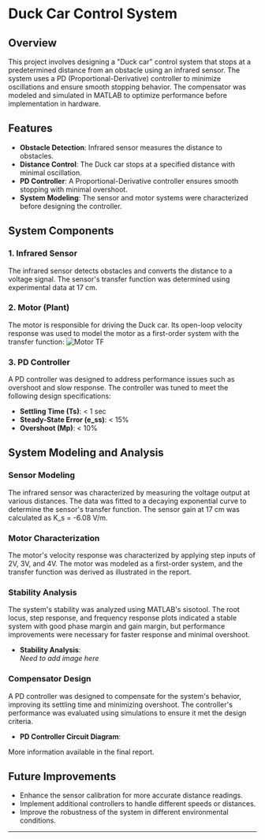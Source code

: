 # Duck Car Control System

## Overview

This project involves designing a "Duck car" control system that stops at a predetermined distance from an obstacle using an infrared sensor. The system uses a PD (Proportional-Derivative) controller to minimize oscillations and ensure smooth stopping behavior. The compensator was modeled and simulated in MATLAB to optimize performance before implementation in hardware.

## Features

- **Obstacle Detection**: Infrared sensor measures the distance to obstacles.
- **Distance Control**: The Duck car stops at a specified distance with minimal oscillation.
- **PD Controller**: A Proportional-Derivative controller ensures smooth stopping with minimal overshoot.
- **System Modeling**: The sensor and motor systems were characterized before designing the controller.

## System Components

### 1. Infrared Sensor
The infrared sensor detects obstacles and converts the distance to a voltage signal. The sensor's transfer function was determined using experimental data at 17 cm.

### 2. Motor (Plant)
The motor is responsible for driving the Duck car. Its open-loop velocity response was used to model the motor as a first-order system with the transfer function:
![Motor TF](/Users/jonathansumaili/Downloads/tranferfxn_image.png)

### 3. PD Controller
A PD controller was designed to address performance issues such as overshoot and slow response. The controller was tuned to meet the following design specifications:

- **Settling Time (Ts)**: < 1 sec
- **Steady-State Error (e_ss)**: < 15%
- **Overshoot (Mp)**: < 10%

## System Modeling and Analysis

### Sensor Modeling

The infrared sensor was characterized by measuring the voltage output at various distances. The data was fitted to a decaying exponential curve to determine the sensor's transfer function. The sensor gain at 17 cm was calculated as K_s = -6.08 V/m.

### Motor Characterization
The motor's velocity response was characterized by applying step inputs of 2V, 3V, and 4V. The motor was modeled as a first-order system, and the transfer function was derived as illustrated in the report.

### Stability Analysis
The system's stability was analyzed using MATLAB's sisotool. The root locus, step response, and frequency response plots indicated a stable system with good phase margin and gain margin, but performance improvements were necessary for faster response and minimal overshoot.

- **Stability Analysis**:  
*Need to add image here*

### Compensator Design
A PD controller was designed to compensate for the system's behavior, improving its settling time and minimizing overshoot. The controller's performance was evaluated using simulations to ensure it met the design criteria.
- **PD Controller Circuit Diagram**:  

More information available in the final report.
## Future Improvements
- Enhance the sensor calibration for more accurate distance readings.
- Implement additional controllers to handle different speeds or distances.
- Improve the robustness of the system in different environmental conditions.

---
